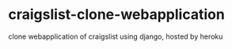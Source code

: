# craigslist-clone-webapplication
clone webapplication of craigslist using django, hosted by heroku
